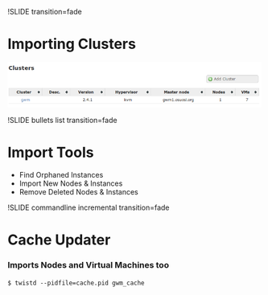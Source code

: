 !SLIDE transition=fade

# Importing Clusters

![cluster_add](cluster_add.png)

!SLIDE bullets list transition=fade

# Import Tools

* Find Orphaned Instances
* Import New Nodes & Instances
* Remove Deleted Nodes & Instances

!SLIDE commandline incremental transition=fade

# Cache Updater
### Imports Nodes and Virtual Machines too

    $ twistd --pidfile=cache.pid gwm_cache
